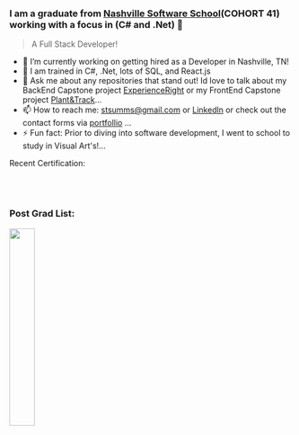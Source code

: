 ### I am a graduate from [Nashville Software School](http://nashvillesoftwareschool.com/)(COHORT 41) working with a focus in (C# and .Net) 👋
> A Full Stack Developer!



- 🔭 I’m currently working on getting hired as a Developer in Nashville, TN!
- 🌱 I am trained in C#, .Net, lots of SQL, and React.js
- 💬 Ask me about any repositories that stand out! Id love to talk about my BackEnd Capstone project [ExperienceRight](https://github.com/TriggSumms/BackEnd-Capstone--TS-ExperienceRight-) or my FrontEnd Capstone project [Plant&Track](https://github.com/TriggSumms/Plant-and-Track)...
- 📫 How to reach me: stsumms@gmail.com or [Linkedln](https://www.linkedin.com/in/triggsumms/) or check out the contact forms via [portfollio](https://triggsumms.github.io/) ...
- ⚡ Fun fact: Prior to diving into software development, I went to school to study in Visual Art's!...


Recent Certification:

<br></br>
### Post Grad List:
<img src="https://res.cloudinary.com/triggsumms/image/upload/v1607031795/fep9gbhzxwtqrqtqbad4.png" width="30%"></img>

